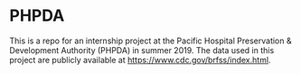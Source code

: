 # PHPDA
This is a repo for an internship project at the Pacific Hospital Preservation & Development Authority (PHPDA) in summer 2019.
The data used in this project are publicly available at https://www.cdc.gov/brfss/index.html.
